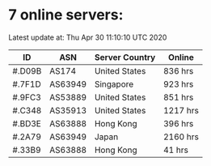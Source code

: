 # 7 online servers:

Latest update at: Thu Apr 30 11:10:10 UTC 2020

| ID | ASN | Server Country | Online |
| -- | --- | -------------- | ------ |
| #.D09B | AS174 | United States | 836 hrs |
| #.7F1D | AS63949 | Singapore | 923 hrs |
| #.9FC3 | AS53889 | United States | 851 hrs |
| #.C348 | AS35913 | United States | 1217 hrs |
| #.BD3E | AS63888 | Hong Kong | 396 hrs |
| #.2A79 | AS63949 | Japan | 2160 hrs |
| #.33B9 | AS63888 | Hong Kong | 41 hrs |

